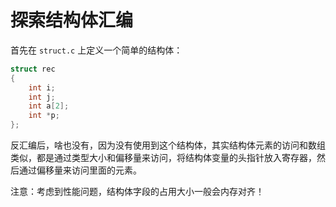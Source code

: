 # 探索结构体汇编

首先在 `struct.c` 上定义一个简单的结构体：

``` c
struct rec
{
    int i;
    int j;
    int a[2];
    int *p;
};
```

反汇编后，啥也没有，因为没有使用到这个结构体，其实结构体元素的访问和数组类似，都是通过类型大小和偏移量来访问，将结构体变量的头指针放入寄存器，然后通过偏移量来访问里面的元素。

注意：考虑到性能问题，结构体字段的占用大小一般会内存对齐！
